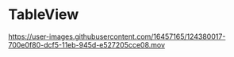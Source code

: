 # TableView


https://user-images.githubusercontent.com/16457165/124380017-700e0f80-dcf5-11eb-945d-e527205cce08.mov


